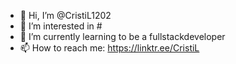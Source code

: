 - 👋 Hi, I’m @CristiL1202
- 👀 I’m interested in #
- 🌱 I’m currently learning to be a fullstackdeveloper
- 📫 How to reach me: https://linktr.ee/CristiL

<!---
CristiL1202/CristiL1202 is a ✨ special ✨ repository because its `README.md` (this file) appears on your GitHub profile.
You can click the Preview link to take a look at your changes.
--->

